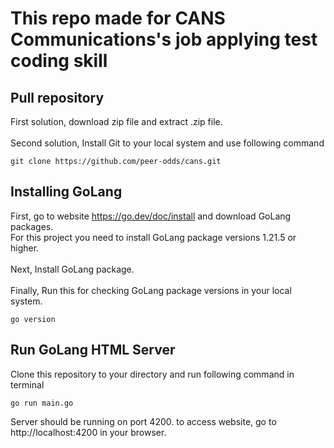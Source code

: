 # This repo made for CANS Communications's job applying test coding skill
## Pull repository
First solution, download zip file and extract .zip file. <br><br>
Second solution, Install Git to your local system and use following command
```
git clone https://github.com/peer-odds/cans.git
```

## Installing GoLang 
First, go to website https://go.dev/doc/install and download GoLang packages.<br>
For this project you need to install GoLang package versions 1.21.5 or higher.<br><br>
Next, Install GoLang package. <br><br>
Finally, Run this for checking GoLang package versions in your local system.
```
go version
```
## Run GoLang HTML Server
Clone this repository to your directory and run following command in terminal
```
go run main.go
```
Server should be running on port 4200.
to access website, go to http://localhost:4200 in your browser.